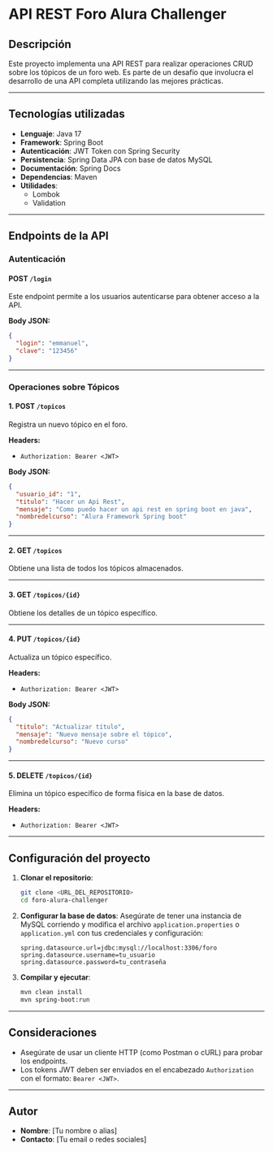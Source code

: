 # API REST Foro Alura Challenger

## Descripción
Este proyecto implementa una API REST para realizar operaciones CRUD sobre los tópicos de un foro web. Es parte de un desafío que involucra el desarrollo de una API completa utilizando las mejores prácticas.

---

## Tecnologías utilizadas

- **Lenguaje**: Java 17
- **Framework**: Spring Boot
- **Autenticación**: JWT Token con Spring Security
- **Persistencia**: Spring Data JPA con base de datos MySQL
- **Documentación**: Spring Docs
- **Dependencias**: Maven
- **Utilidades**:
  - Lombok
  - Validation

---

## Endpoints de la API

### Autenticación
#### POST `/login`
Este endpoint permite a los usuarios autenticarse para obtener acceso a la API.

**Body JSON:**
```json
{
  "login": "emmanuel",
  "clave": "123456"
}
```

---

### Operaciones sobre Tópicos

#### 1. POST `/topicos`
Registra un nuevo tópico en el foro.

**Headers:**
- `Authorization: Bearer <JWT>`

**Body JSON:**
```json
{
  "usuario_id": "1",
  "titulo": "Hacer un Api Rest",
  "mensaje": "Como puedo hacer un api rest en spring boot en java",
  "nombredelcurso": "Alura Framework Spring boot"
}
```

---

#### 2. GET `/topicos`
Obtiene una lista de todos los tópicos almacenados.

---

#### 3. GET `/topicos/{id}`
Obtiene los detalles de un tópico específico.

---

#### 4. PUT `/topicos/{id}`
Actualiza un tópico específico.

**Headers:**
- `Authorization: Bearer <JWT>`

**Body JSON:**
```json
{
  "titulo": "Actualizar título",
  "mensaje": "Nuevo mensaje sobre el tópico",
  "nombredelcurso": "Nuevo curso"
}
```

---

#### 5. DELETE `/topicos/{id}`
Elimina un tópico específico de forma física en la base de datos.

**Headers:**
- `Authorization: Bearer <JWT>`

---

## Configuración del proyecto

1. **Clonar el repositorio**:
   ```bash
   git clone <URL_DEL_REPOSITORIO>
   cd foro-alura-challenger
   ```

2. **Configurar la base de datos**:
   Asegúrate de tener una instancia de MySQL corriendo y modifica el archivo `application.properties` o `application.yml` con tus credenciales y configuración:
   ```properties
   spring.datasource.url=jdbc:mysql://localhost:3306/foro
   spring.datasource.username=tu_usuario
   spring.datasource.password=tu_contraseña
   ```

3. **Compilar y ejecutar**:
   ```bash
   mvn clean install
   mvn spring-boot:run
   ```

---

## Consideraciones

- Asegúrate de usar un cliente HTTP (como Postman o cURL) para probar los endpoints.
- Los tokens JWT deben ser enviados en el encabezado `Authorization` con el formato: `Bearer <JWT>`.

---

## Autor
- **Nombre**: [Tu nombre o alias]
- **Contacto**: [Tu email o redes sociales]


